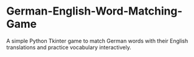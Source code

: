 # German-English-Word-Matching-Game
A simple Python Tkinter game to match German words with their English translations and practice vocabulary interactively.
